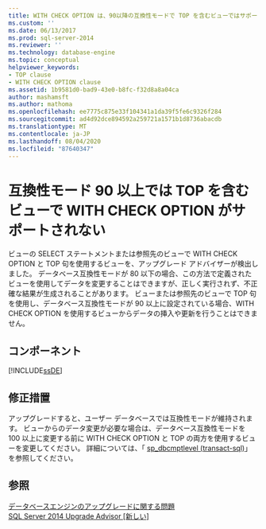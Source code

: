 ```yaml
---
title: WITH CHECK OPTION は、90以降の互換性モードで TOP を含むビューではサポートされていません。Microsoft Docs
ms.custom: ''
ms.date: 06/13/2017
ms.prod: sql-server-2014
ms.reviewer: ''
ms.technology: database-engine
ms.topic: conceptual
helpviewer_keywords:
- TOP clause
- WITH CHECK OPTION clause
ms.assetid: 1b9581d0-bad9-43e0-b8fc-f32d8a8a04ca
author: mashamsft
ms.author: mathoma
ms.openlocfilehash: ee7775c875e33f104341a1da39f5fe6c9326f284
ms.sourcegitcommit: ad4d92dce894592a259721a1571b1d8736abacdb
ms.translationtype: MT
ms.contentlocale: ja-JP
ms.lasthandoff: 08/04/2020
ms.locfileid: "87640347"
---
```

# <a name="with-check-option-is-not-supported-in-views-that-contain-top-in-90-or-later-compatibility-modes"></a>互換性モード 90 以上では TOP を含むビューで WITH CHECK OPTION がサポートされない
  ビューの SELECT ステートメントまたは参照先のビューで WITH CHECK OPTION と TOP 句を使用するビューを、アップグレード アドバイザーが検出しました。 データベース互換性モードが 80 以下の場合、この方法で定義されたビューを使用してデータを変更することはできますが、正しく実行されず、不正確な結果が生成されることがあります。 ビューまたは参照先のビューで TOP 句を使用し、データベース互換性モードが 90 以上に設定されている場合、WITH CHECK OPTION を使用するビューからデータの挿入や更新を行うことはできません。  
  
## <a name="component"></a>コンポーネント  
 [!INCLUDE[ssDE](../../includes/ssde-md.md)]  
  
## <a name="corrective-action"></a>修正措置  
 アップグレードすると、ユーザー データベースでは互換性モードが維持されます。 ビューからのデータ変更が必要な場合は、データベース互換性モードを 100 以上に変更する前に WITH CHECK OPTION と TOP の両方を使用するビューを変更してください。 詳細については、「 [sp_dbcmptlevel &#40;transact-sql&#41;](/sql/relational-databases/system-stored-procedures/sp-dbcmptlevel-transact-sql)」を参照してください。  
  
## <a name="see-also"></a>参照  
 [データベースエンジンのアップグレードに関する問題](../../../2014/sql-server/install/database-engine-upgrade-issues.md)   
 [SQL Server 2014 Upgrade Advisor &#91;新しい&#93;](sql-server-2014-upgrade-advisor.md)  
  
  

